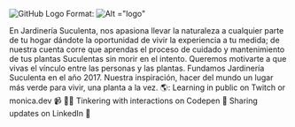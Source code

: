 ![GitHub Logo](../assets/img/logo.png)
Format: ![Alt ="logo"](url)








En Jardinería Suculenta, nos apasiona llevar la naturaleza a cualquier parte de tu hogar dándote la oportunidad de vivir la experiencia a tu medida; de nuestra cuenta corre que aprendas el proceso de cuidado y mantenimiento de tus plantas Suculentas sin morir en el intento.
Queremos motivarte a que vivas el vínculo entre las personas y las plantas. Fundamos Jardinería Suculenta en el año 2017. Nuestra inspiración, hacer del mundo un lugar más verde para vivir, una planta a la vez. 🌎:
Learning in public on Twitch or monica.dev 📹 ✍🏾
Tinkering with interactions on Codepen 🏓
Sharing updates on LinkedIn 💼
